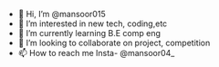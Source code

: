 - 👋 Hi, I’m @mansoor015
- 👀 I’m interested in new tech, coding,etc
- 🌱 I’m currently learning B.E comp eng
- 💞️ I’m looking to collaborate on project, competition 
- 📫 How to reach me Insta- @mansoor04_
<!---
mansoor015/mansoor015 is a ✨ special ✨ repository because its `README.md` (this file) appears on your GitHub profile.
You can click the Preview link to take a look at your changes.
--->
